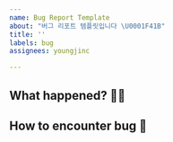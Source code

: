 ```yaml
---
name: Bug Report Template
about: "버그 리포트 템플릿입니다 \U0001F41B"
title: ''
labels: bug
assignees: youngjinc

---
```


## What happened? 🤷‍♀️

## How to encounter bug 🐛
